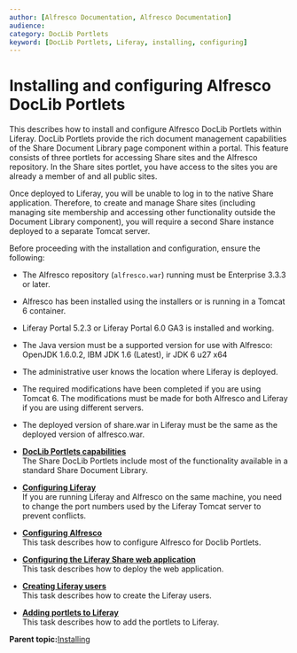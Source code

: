 ```yaml
---
author: [Alfresco Documentation, Alfresco Documentation]
audience: 
category: DocLib Portlets
keyword: [DocLib Portlets, Liferay, installing, configuring]
---
```


# Installing and configuring Alfresco DocLib Portlets

This describes how to install and configure Alfresco DocLib Portlets within Liferay. DocLib Portlets provide the rich document management capabilities of the Share Document Library page component within a portal. This feature consists of three portlets for accessing Share sites and the Alfresco repository. In the Share sites portlet, you have access to the sites you are already a member of and all public sites.

Once deployed to Liferay, you will be unable to log in to the native Share application. Therefore, to create and manage Share sites \(including managing site membership and accessing other functionality outside the Document Library component\), you will require a second Share instance deployed to a separate Tomcat server.

Before proceeding with the installation and configuration, ensure the following:

-   The Alfresco repository \(`alfresco.war`\) running must be Enterprise 3.3.3 or later.
-   Alfresco has been installed using the installers or is running in a Tomcat 6 container.
-   Liferay Portal 5.2.3 or Liferay Portal 6.0 GA3 is installed and working.
-   The Java version must be a supported version for use with Alfresco: OpenJDK 1.6.0.2, IBM JDK 1.6 \(Latest\), ir JDK 6 u27 x64
-   The administrative user knows the location where Liferay is deployed.
-   The required modifications have been completed if you are using Tomcat 6. The modifications must be made for both Alfresco and Liferay if you are using different servers.
-   The deployed version of share.war in Liferay must be the same as the deployed version of alfresco.war.

-   **[DocLib Portlets capabilities](../concepts/dlp-capabilities.md)**  
The Share DocLib Portlets include most of the functionality available in a standard Share Document Library.
-   **[Configuring Liferay](../tasks/dlp-liferay-config.md)**  
If you are running Liferay and Alfresco on the same machine, you need to change the port numbers used by the Liferay Tomcat server to prevent conflicts.
-   **[Configuring Alfresco](../tasks/dlp-alfresco-config.md)**  
This task describes how to configure Alfresco for Doclib Portlets.
-   **[Configuring the Liferay Share web application](../tasks/dlp-webapp-deploy.md)**  
This task describes how to deploy the web application.
-   **[Creating Liferay users](../tasks/dlp-create-users.md)**  
This task describes how to create the Liferay users.
-   **[Adding portlets to Liferay](../tasks/dlp-add-portlets.md)**  
This task describes how to add the portlets to Liferay.

**Parent topic:**[Installing](../concepts/master-ch-install.md)

